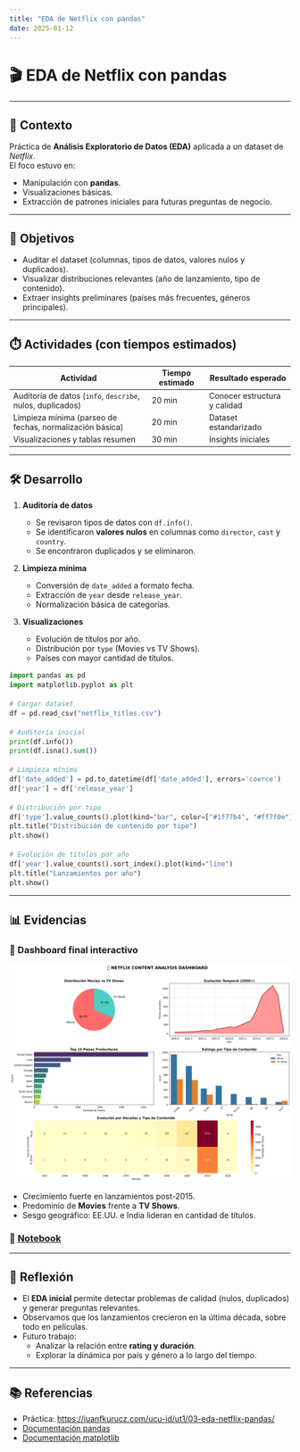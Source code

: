 ```yaml
---
title: "EDA de Netflix con pandas"
date: 2025-01-12
---
```


# 🎬 EDA de Netflix con pandas  

---

## 📘 Contexto  

Práctica de **Análisis Exploratorio de Datos (EDA)** aplicada a un dataset de *Netflix*.  
El foco estuvo en:  
- Manipulación con **pandas**.  
- Visualizaciones básicas.  
- Extracción de patrones iniciales para futuras preguntas de negocio.  

---

## 🎯 Objetivos  

- Auditar el dataset (columnas, tipos de datos, valores nulos y duplicados).  
- Visualizar distribuciones relevantes (año de lanzamiento, tipo de contenido).  
- Extraer insights preliminares (países más frecuentes, géneros principales). 

---

## ⏱️ Actividades (con tiempos estimados)  

| Actividad | Tiempo estimado | Resultado esperado |
|-----------|-----------------|--------------------|
| Auditoría de datos (`info`, `describe`, nulos, duplicados) | 20 min | Conocer estructura y calidad |
| Limpieza mínima (parseo de fechas, normalización básica) | 20 min | Dataset estandarizado |
| Visualizaciones y tablas resumen | 30 min | Insights iniciales |

---

## 🛠️ Desarrollo  

1. **Auditoría de datos**  

    - Se revisaron tipos de datos con `df.info()`.  
    - Se identificaron **valores nulos** en columnas como `director`, `cast` y `country`.  
    - Se encontraron duplicados y se eliminaron.  

2. **Limpieza mínima**  

    - Conversión de `date_added` a formato fecha.  
    - Extracción de `year` desde `release_year`.  
    - Normalización básica de categorías.  

3. **Visualizaciones**  

    - Evolución de títulos por año.  
    - Distribución por `type` (Movies vs TV Shows).  
    - Países con mayor cantidad de títulos.  

```python
import pandas as pd
import matplotlib.pyplot as plt

# Cargar dataset
df = pd.read_csv("netflix_titles.csv")

# Auditoría inicial
print(df.info())
print(df.isna().sum())

# Limpieza mínima
df['date_added'] = pd.to_datetime(df['date_added'], errors='coerce')
df['year'] = df['release_year']

# Distribución por tipo
df['type'].value_counts().plot(kind="bar", color=["#1f77b4", "#ff7f0e"])
plt.title("Distribución de contenido por tipo")
plt.show()

# Evolución de títulos por año
df['year'].value_counts().sort_index().plot(kind="line")
plt.title("Lanzamientos por año")
plt.show()
```

---

## 📊 Evidencias  

### 🔹 Dashboard final interactivo  
![Dashboard Netflix](../../../assets/img/netflix_dashboard.png)

- Crecimiento fuerte en lanzamientos post-2015.  
- Predominio de **Movies** frente a **TV Shows**.  
- Sesgo geográfico: EE.UU. e India lideran en cantidad de títulos.

### 📝 [Notebook](notebooks/UT1-2.ipynb)

---

## 🤔 Reflexión  

- El **EDA inicial** permite detectar problemas de calidad (nulos, duplicados) y generar preguntas relevantes.  
- Observamos que los lanzamientos crecieron en la última década, sobre todo en películas.  
- Futuro trabajo:  
    - Analizar la relación entre **rating y duración**.  
    - Explorar la dinámica por país y género a lo largo del tiempo.  

---

## 📚 Referencias  

- Práctica: <https://juanfkurucz.com/ucu-id/ut1/03-eda-netflix-pandas/>  
- [Documentación pandas](https://pandas.pydata.org/docs/)  
- [Documentación matplotlib](https://matplotlib.org/stable/)